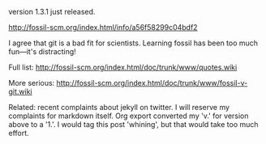 version 1.3.1 just released.

<http://fossil-scm.org/index.html/info/a56f58299c04bdf2>

I agree that git is a bad fit for scientists.
Learning fossil has been too much fun&#x2014;it's distracting!

Full list: <http://fossil-scm.org/index.html/doc/trunk/www/quotes.wiki>

More serious: <http://fossil-scm.org/index.html/doc/trunk/www/fossil-v-git.wiki>

Related: recent complaints about jekyll on twitter.
I will reserve my complaints for markdown itself.
Org export converted my 'v.' for version above to a '1.'.
I would tag this post 'whining',
but that would take too much effort.
